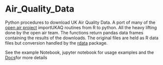 # Air_Quality_Data
Python procedures to download UK Air Quality Data. A port of many of the [open air project](https://github.com/openair-project/openair) importUKAQ routines from R to python. All the heavy lifting done by the open air team.
The functions return pandas data frames containing the results of the downloads.  The original files are held as R data files but conversion handled by the [rdata](https://github.com/vnmabus/rdata) package. 

See the example Notebook, jupyter notebook for usage examples and the  [Docs](https://stuartlw.github.io/Air_Quality_Data/)for more details
